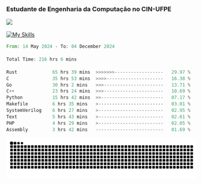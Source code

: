 
### Estudante de Engenharia da Computação no CIN-UFPE
<div>
      <!--<img width=400 src="https://github-readme-stats.vercel.app/api?username=Zed201&show_icons=true&theme=tokyonight" /-->
      <img width=400 src='https://leetcode.card.workers.dev/Zed201?theme=nord&font=baloo&extension=null' />
</div>


[![My Skills](https://skillicons.dev/icons?i=c,cpp,rust,py,java,neovim&theme=dark)](https://skillicons.dev)

<!--START_SECTION:waka-->

```rust
From: 14 May 2024 - To: 04 December 2024

Total Time: 216 hrs 6 mins

Rust             65 hrs 39 mins  >>>>>>>------------------   29.97 %
C                35 hrs 53 mins  >>>>---------------------   16.38 %
Go               30 hrs 2 mins   >>>----------------------   13.71 %
C++              23 hrs 24 mins  >>>----------------------   10.69 %
Python           15 hrs 42 mins  >>-----------------------   07.17 %
Makefile         6 hrs 35 mins   >------------------------   03.01 %
SystemVerilog    6 hrs 27 mins   >------------------------   02.95 %
Text             5 hrs 43 mins   >------------------------   02.61 %
PHP              4 hrs 29 mins   >------------------------   02.05 %
Assembly         3 hrs 42 mins   -------------------------   01.69 %
```

<!--END_SECTION:waka-->

<picture>
  <source media="(prefers-color-scheme: dark)" srcset="https://github.com/Zed201/Zed201/blob/output/github-contribution-grid-snake-dark.svg" />
  <img alt="github-snake" src="https://github.com/Zed201/Zed201/blob/output/github-contribution-grid-snake-dark.svg" />
</picture>
